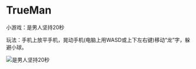 TrueMan
=======

小游戏：是男人坚持20秒

玩法：手机上放平手机，晃动手机(电脑上用WASD或上下左右键)移动“龙”字，躲避小球。

![是男人坚持20秒](//github.com/isux/TrueMan/blob/master/preview.png)

